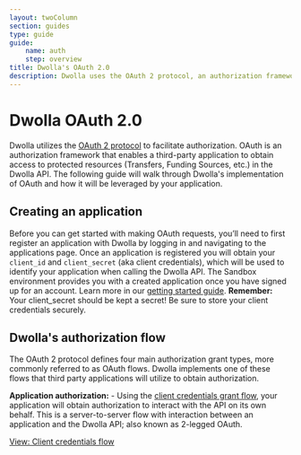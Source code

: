 ```yaml
---
layout: twoColumn
section: guides
type: guide
guide:
    name: auth
    step: overview
title: Dwolla's OAuth 2.0
description: Dwolla uses the OAuth 2 protocol, an authorization framework that enables a third-party application to obtain access to protected resources in the Dwolla API.
---
```


# Dwolla OAuth 2.0

Dwolla utilizes the [OAuth 2 protocol](https://oauth.net/2/) to facilitate authorization. OAuth is an authorization framework that enables a third-party application to obtain access to protected resources (Transfers, Funding Sources, etc.) in the Dwolla API. The following guide will walk through Dwolla's implementation of OAuth and how it will be leveraged by your application.

## Creating an application
Before you can get started with making OAuth requests, you’ll need to first register an application with Dwolla by logging in and navigating to the applications page. Once an application is registered you will obtain your `client_id` and `client_secret` (aka client credentials), which will be used to identify your application when calling the Dwolla API. The Sandbox environment provides you with a created application once you have signed up for an account. Learn more in our [getting started guide](https://developers.dwolla.com/guides/sandbox-setup/). **Remember:** Your client_secret should be kept a secret! Be sure to store your client credentials securely.

## Dwolla's authorization flow
The OAuth 2 protocol defines four main authorization grant types, more commonly referred to as OAuth flows. Dwolla implements one of these flows that third party applications will utilize to obtain authorization.

**Application authorization:** - Using the [client credentials grant flow](/guides/auth/client-credentials-flow.html), your application will obtain authorization to interact with the API on its own behalf. This is a server-to-server flow with interaction between an application and the Dwolla API; also known as 2-legged OAuth.

<nav class="pager-nav">
    <a href="" style="display:none;"></a>
    <a href="client-credentials-flow.html">View: Client credentials flow</a>
</nav>
